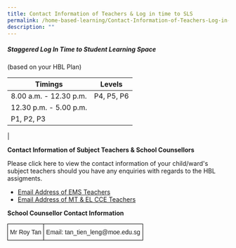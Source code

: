 ```yaml
---
title: Contact Information of Teachers & Log in time to SLS
permalink: /home-based-learning/Contact-Information-of-Teachers-Log-in-time-to-SLS/
description: ""
---
```

##### **Staggered Log In Time to Student Learning Space**


(based on your HBL Plan)  
  
  

| Timings | Levels |
| --- | --- |
| 8.00 a.m. - 12.30 p.m. | P4, P5, P6 |
| 12.30 p.m. - 5.00 p.m.  
 | P1, P2, P3  
 |

  
  
**Contact Information of Subject Teachers & School Counsellors**  
  
Please click here to view the contact information of your child/ward's subject teachers should you have any enquiries with regards to the HBL assigments.  
  

*   [Email Address of EMS Teachers](/files/Our%20Curriculum/Departments/ICT/Home%20Based%20Learning/Contac%20Info%20of%20Teac%20Log%20to%20SLS/2021%20Email%20Address%20of%20EMS%20teachers_20%20Sep_v3.pdf)
*   [Email Address of MT & EL CCE Teachers](/files/Our%20Curriculum/Departments/ICT/Home%20Based%20Learning/Contac%20Info%20of%20Teac%20Log%20to%20SLS/MT%20Teachers%20Email%20Address.pdf)

**School Counsellor Contact Information**

<style type="text/css">
.tg  {border-collapse:collapse;border-spacing:0;}
.tg td{border-color:black;border-style:solid;border-width:1px;font-family:Arial, sans-serif;font-size:14px;
  overflow:hidden;padding:10px 5px;word-break:normal;}
.tg th{border-color:black;border-style:solid;border-width:1px;font-family:Arial, sans-serif;font-size:14px;
  font-weight:normal;overflow:hidden;padding:10px 5px;word-break:normal;}
.tg .tg-0lax{text-align:left;vertical-align:top}
</style>
<table class="tg">
<thead>
  <tr>
    <td class="tg-0lax">Mr Roy Tan</td>
    <td class="tg-0lax">Email: tan_tien_leng@moe.edu.sg</td>
  </tr>
</thead>
</table>